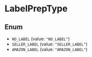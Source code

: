 # LabelPrepType

## Enum

* `NO_LABEL` (value: `"NO_LABEL"`)
* `SELLER_LABEL` (value: `"SELLER_LABEL"`)
* `AMAZON_LABEL` (value: `"AMAZON_LABEL"`)
